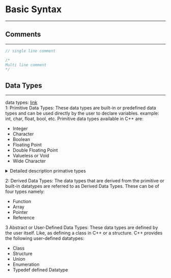 # Basic Syntax
* * * 

## Comments
* * *
```cpp
// single line comment

/*   
Multi line comment
*/

```

## Data Types
* * *
data types: [link](https://www.geeksforgeeks.org/c-data-types/)  
1: Primitive Data Types: These data types are built-in or predefined data types and can be used directly by the user to declare variables. example: int, char, float, bool, etc. Primitive data types available in C++ are:

* Integer
* Character
* Boolean
* Floating Point
* Double Floating Point
* Valueless or Void
* Wide Character

<details>
    <summary> Detailed description primative types </summary>

* **Integer**: The keyword used for integer data types is int. Integers typically require 4 bytes of memory space and range from -2147483648 to 2147483647.  
* **Character**: Character data type is used for storing characters. The keyword used for the character data type is char. Characters typically require 1 byte of memory space and range from -128 to 127 or 0 to 255.  
* **Boolean**: Boolean data type is used for storing Boolean or logical values. A Boolean variable can store either true or false. The keyword used for the Boolean data type is bool. 
* **Floating Point**: Floating Point data type is used for storing single-precision floating-point values or decimal values. The keyword used for the floating-point data type is float. Float variables typically require 4 bytes of memory space. 
* **Double Floating Point**: Double Floating Point data type is used for storing double-precision floating-point values or decimal values. The keyword used for the double floating-point data type is double. Double variables typically require 8 bytes of memory space. 
* **void**: Void means without any value. void data type represents a valueless entity. A void data type is used for those function which does not return a value. 
* **Wide Character**: Wide character data type is also a character data type but this data type has a size greater than the normal 8-bit datatype. Represented by wchar_t. It is generally 2 or 4 bytes long.

</details>

<break> <break>

2: Derived Data Types: The data types that are derived from the primitive or built-in datatypes are referred to as Derived Data Types. These can be of four types namely: 

* Function
* Array
* Pointer
* Reference

3 Abstract or User-Defined Data Types: These data types are defined by the user itself. Like, as defining a class in C++ or a structure. C++ provides the following user-defined datatypes: 

* Class
* Structure
* Union
* Enumeration
* Typedef defined Datatype

